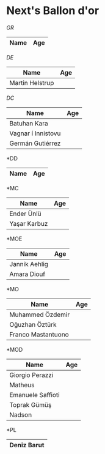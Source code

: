 # Next's Ballon d'or 

*GR*

| Name | Age |
| ---- | --- |

*DE*

| Name            | Age |
| --------------- | --- |
| Martin Helstrup |     |

*DC*

| Name               | Age |
| ------------------ | --- |
| Batuhan Kara       |     |
| Vagnar í Innistovu |     |
| Germán Gutiérrez   |     |

*DD

| Name | Age |
| ---- | --- |

*MC

| Name         | Age |
| ------------ | --- |
| Ender Ünlü   |     |
| Yaşar Karbuz |     |

*MOE

| Name          | Age |
| ------------- | --- |
| Jannik Aehlig |     |
| Amara Diouf   |     |

*MO

| Name               | Age |
| ------------------ | --- |
| Muhammed Özdemir   |     |
| Oğuzhan Öztürk     |     |
| Franco Mastantuono |     |

*MOD

| Name              | Age |
| ----------------- | --- |
| Giorgio Perazzi   |     |
| Matheus           |     |
| Emanuele Saffioti |     |
| Toprak Gümüş      |     |
| Nadson            |     |

*PL

| Deniz Barut |
| ----------- |
